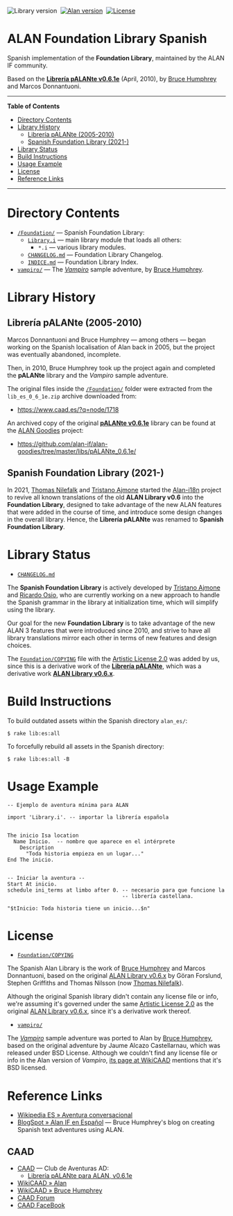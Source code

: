![Library version][lib badge]&nbsp;
[![Alan version][alan badge]][alan link]&nbsp;
[![License][license badge]][COPYING]

# ALAN Foundation Library Spanish

Spanish implementation of the __Foundation Library__, maintained by the ALAN IF community.

Based on the __[Librería pALANte v0.6.1e][pALANte]__ (April, 2010), by [Bruce Humphrey] and Marcos Donnantuoni.

-----

**Table of Contents**

<!-- MarkdownTOC autolink="true" bracket="round" autoanchor="false" lowercase="only_ascii" uri_encoding="true" levels="1,2,3" -->

- [Directory Contents](#directory-contents)
- [Library History](#library-history)
    - [Librería pALANte \(2005-2010\)](#librer%C3%ADa-palante-2005-2010)
    - [Spanish Foundation Library \(2021-\)](#spanish-foundation-library-2021)
- [Library Status](#library-status)
- [Build Instructions](#build-instructions)
- [Usage Example](#usage-example)
- [License](#license)
- [Reference Links](#reference-links)

<!-- /MarkdownTOC -->

-----

# Directory Contents

- [`/Foundation/`][Foundation/] — Spanish Foundation Library:
    + [`Library.i`][Library.i] — main library module that loads all others:
        * `*.i` — various library modules.
    + [`CHANGELOG.md`][CHANGELOG.md] — Foundation Library Changelog.
    + [`INDICE.md`][INDICE.md] — Foundation Library Index.
- [`vampiro/`][vampiro/] — The _[Vampiro]_ sample adventure, by [Bruce Humphrey].

# Library History

## Librería pALANte (2005-2010)

Marcos Donnantuoni and Bruce Humphrey — among others — began working on the Spanish localisation of Alan back in 2005, but the project was eventually abandoned, incomplete.

Then, in 2010, Bruce Humphrey took up the project again and completed the __pALANte__ library and the _Vampiro_ sample adventure.

The original files inside the [`/Foundation/`][Foundation/] folder were extracted from the `lib_es_0_6_1e.zip` archive downloaded from:

- https://www.caad.es/?q=node/1718

An archived copy of the original __[pALANte v0.6.1e][pALANte]__ library can be found at the [ALAN Goodies] project:

- https://github.com/alan-if/alan-goodies/tree/master/libs/pALANte_0.6.1e/

## Spanish Foundation Library (2021-)

In 2021, [Thomas Nilefalk] and [Tristano Ajmone] started the [Alan-i18n] project to revive all known translations of the old __ALAN Library v0.6__ into the __Foundation Library__, designed to take advantage of the new ALAN features that were added in the course of time, and introduce some design changes in the overall library.
Hence, the __Librería pALANte__ was renamed to __Spanish Foundation Library__.


# Library Status

- [`CHANGELOG.md`][CHANGELOG.md]

The __Spanish Foundation Library__ is actively developed by [Tristano Ajmone] and [Ricardo Osio], who are currently working on a new approach to handle the Spanish grammar in the library at initialization time, which will simplify using the library.

Our goal for the new __Foundation Library__ is to take advantage of the new ALAN&nbsp;3 features that were introduced since 2010, and strive to have all library translations mirror each other in terms of new features and design choices.

The [`Foundation/COPYING`][COPYING] file with the [Artistic License 2.0] was added by us, since this is a derivative work of the __[Librería pALANte][pALANte]__, which was a derivative work __[ALAN Library v0.6.x]__.


# Build Instructions

To build outdated assets within the Spanish directory `alan_es/`:

    $ rake lib:es:all

To forcefully rebuild all assets in the Spanish directory:

    $ rake lib:es:all -B


# Usage Example

```alan
-- Ejemplo de aventura mínima para ALAN

import 'Library.i'. -- importar la librería española


The inicio Isa location
  Name Inicio.  -- nombre que aparece en el intérprete
    Description
      "Toda historia empieza en un lugar..."
End The inicio.


-- Iniciar la aventura --
Start At inicio.
schedule ini_terms at limbo after 0. -- necesario para que funcione la
                                     -- librería castellana.

"$tInicio: Toda historia tiene un inicio...$n"
```


# License

- [`Foundation/COPYING`][COPYING]

The Spanish Alan Library is the work of [Bruce Humphrey] and Marcos Donnantuoni, based on the original [ALAN Library v0.6.x] by Göran Forslund, Stephen Griffiths and Thomas Nilsson (now [Thomas Nilefalk]).

Although the original Spanish library didn't contain any license file or info, we're assuming it's governed under the same [Artistic License 2.0] as the original [ALAN Library v0.6.x], since it's a derivative work thereof.

- [`vampiro/`][vampiro/]

The _[Vampiro]_ sample adventure was ported to Alan by [Bruce Humphrey], based on the original adventure by Jaume Alcazo Castellarnau, which was released under BSD License.
Although we couldn't find any license file or info in the Alan version of _Vampiro_, [its page at WikiCAAD] mentions that it's BSD licensed.


# Reference Links

- [Wikipedia ES » Aventura conversacional]
- [BlogSpot » Alan IF en Español] — Bruce Humphrey's blog on creating Spanish text adventures using ALAN.

<!-- MarkdownTOC:excluded -->
## CAAD

- [CAAD] — Club de Aventuras AD:
    + [Librería pALANte para ALAN, v0.6.1e]
- [WikiCAAD » Alan]
- [WikiCAAD » Bruce Humphrey]
- [CAAD Forum]
- [CAAD FaceBook]

<!-----------------------------------------------------------------------------
                               REFERENCE LINKS
------------------------------------------------------------------------------>

[Artistic License 2.0]: https://opensource.org/licenses/Artistic-2.0  "View the Artistic License 2.0 at Open Source Initiative"

[ALAN Library v0.6.x]: https://github.com/alan-if/alan-goodies/tree/master/libs/ALAN-Library_0.6 "View the original ALAN Library v0.6.2 at the ALAN Goodies repository"

<!-- ALAN repos -->

[Alan-i18n]: https://github.com/alan-if/alan-i18n "Visit the Alan-i18n repository on GitHub"
[ALAN Goodies]: https://github.com/alan-if/alan-goodies "Visit the ALAN Goodies repository on GitHub"

<!-- pALANte -->

[CAAD FaceBook]: https://www.facebook.com/groups/33938974840/
[CAAD]: https://www.caad.es  "Visit the CAAD (Club de Aventuras AD) website"
[WikiCAAD » Alan]: https://wiki.caad.es/Alan
[CAAD Forum]: https://foro.caad.es
[Librería pALANte para ALAN, v0.6.1e]: https://www.caad.es/?q=node/1718 "Download page of the original pALANte library at CAAD"
[pALANte]: https://github.com/alan-if/alan-goodies/tree/master/libs/pALANte_0.6.1e/ "View the original pALANte Library v0.6.1e at the ALAN Goodies repository"

[Wikipedia ES » Aventura conversacional]: https://es.wikipedia.org/wiki/Aventura_conversacional

[BlogSpot » Alan IF en Español]: https://alanif.blogspot.com/
[WikiCAAD » Bruce Humphrey]: https://wiki.caad.es/Bruce_Humphrey

<!-- Vampiro -->

[Vampiro]: https://www.caad.es/?q=node/1717 "View original page of Vampiro at CAAD"
[its page at WikiCAAD]: https://wiki.caad.es/Vampiro_(Alan) "WikiCAAD » Vampiro (Alan)"

<!-- badges -->

[lib badge]: https://img.shields.io/badge/Foundation_Lib_ES-0.5.0-yellow "ALAN Foundation Library version"
[alan badge]: https://img.shields.io/badge/ALAN-3.0beta8-yellow
[alan link]: https://www.alanif.se/download-alan-v3/development-kits/development-kits-3-0beta8 "Tested with Alan SDK 3.0beta7"
[license badge]: https://img.shields.io/badge/license-Artistic_License_2.0-blue

<!-- project files and folders -->

[English Foundation Library]: ../alan_en/Foundation/ "Navigate to the English Alan Library folder"

[Foundation/]: ./Foundation/ "Navigate to Spanish Alan IF library folder"
[vampiro/]: ./vampiro/ "Navigate to sample adventure"

[CHANGELOG.md]: ./Foundation/CHANGELOG.md "Read CHANGELOG document"
[COPYING]: ./Foundation/COPYING "View Artistic License 2.0"
[INDICE.md]: ./Foundation/INDICE.md "View file"
[Library.i]: ./Foundation/Library.i "View source file of main library module"

<!-- people -->

[Bruce Humphrey]: https://alanif.blogspot.com/ "Visit Bruce Humphrey's blog on ALAN Spanish"
[Ricardo Osio]: https://github.com/Rich15 "View Ricardo Osio's GitHub profile"
[Thomas Nilefalk]: https://github.com/thoni56 "View Thomas Nilefalk's GitHub profile"
[Tristano Ajmone]: https://github.com/tajmone "View Tristano Ajmone's GitHub profile"

<!-- EOF -->
